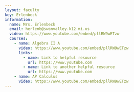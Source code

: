 ```yaml
---
layout: faculty
key: Erlenbeck
information:
  name: Mrs. Erlenbeck
  email: herlenb@swanvalley.k12.mi.us
  video: https://www.youtube.com/embed/pllRW9wETzw
  courses:
    - name: Algebra II A
      video: https://www.youtube.com/embed/pllRW9wETzw
      links:
        - name: Link to helpful resource
          url: https://www.youtube.com
        - name: Link to another helpful resource
          url: https://www.youtube.com
    - name: AP Calculus
      video: https://www.youtube.com/embed/pllRW9wETzw
---
```

